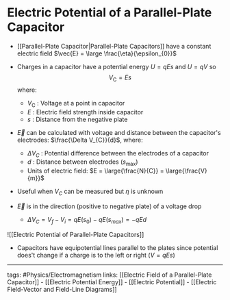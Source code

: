 # Electric Potential of a Parallel-Plate Capacitor

- [[Parallel-Plate Capacitor|Parallel-Plate Capacitors]] have a constant electric field $\vec{E} = \large \frac{\eta}{\epsilon_{0}}$ 

- Charges in a capacitor have a potential energy $U = qEs$ and $U = qV$ so $$V_\text{C} = Es$$ where:
	- $V_\text{C}$ : Voltage at a point in capacitor
	- $E$ : Electric field strength inside capacitor
	- $s$ : Distance from the negative plate

- $\vec{E}$ can be calculated with voltage and distance between the capacitor's electrodes: $\frac{\Delta V_{C}}{d}$, where:
	- $\Delta V_{C}$ : Potential difference between the electrodes of a capacitor
	- $d$ : Distance between electrodes ($s_\text{max}$)
	- Units of electric field: $E = \large{\frac{N}{C}} = \large{\frac{V}{m}}$

- Useful when $V_C$ can be measured but $\eta$ is unknown

- $\vec{E}$ is in the direction (positive to negative plate) of a voltage drop
	- $\Delta V_{C} = V_{f} - V_{i} = qE(s_{0}) - qE(s_{max}) = -qEd$

![[Electric Potential of Parallel-Plate Capacitors]]
- Capacitors have equipotential lines parallel to the plates since potential does't change if a charge is to the left or right ($V = qEs$)

---
tags: #Physics/Electromagnetism 
links: [[Electric Field of a Parallel-Plate Capacitor]] - [[Electric Potential Energy]] - [[Electric Potential]] - [[Electric Field-Vector and Field-Line Diagrams]]